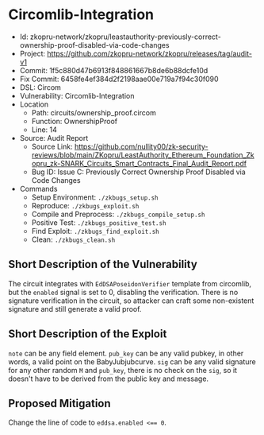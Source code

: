 # Circomlib-Integration

* Id: zkopru-network/zkopru/leastauthority-previously-correct-ownership-proof-disabled-via-code-changes
* Project: https://github.com/zkopru-network/zkopru/releases/tag/audit-v1
* Commit: 1f5c880d47b6913f848861667b8de6b88dcfe10d
* Fix Commit: 6458fe4ef384d2f2198aae00e719a7f94c30f090
* DSL: Circom
* Vulnerability: Circomlib-Integration
* Location
  - Path: circuits/ownership_proof.circom
  - Function: OwnershipProof
  - Line: 14
* Source: Audit Report
  - Source Link: https://github.com/nullity00/zk-security-reviews/blob/main/ZKopru/LeastAuthority_Ethereum_Foundation_Zkopru_zk-SNARK_Circuits_Smart_Contracts_Final_Audit_Report.pdf
  - Bug ID: Issue C: Previously Correct Ownership Proof Disabled via Code Changes
* Commands
  - Setup Environment: `./zkbugs_setup.sh`
  - Reproduce: `./zkbugs_exploit.sh`
  - Compile and Preprocess: `./zkbugs_compile_setup.sh`
  - Positive Test: `./zkbugs_positive_test.sh`
  - Find Exploit: `./zkbugs_find_exploit.sh`
  - Clean: `./zkbugs_clean.sh`

## Short Description of the Vulnerability

The circuit integrates with `EdDSAPoseidonVerifier` template from circomlib, but the `enabled` signal is set to 0, disabling the verification. There is no signature verification in the circuit, so attacker can craft some non-existent signature and still generate a valid proof.

## Short Description of the Exploit

`note` can be any field element. `pub_key` can be any valid pubkey, in other words, a valid point on the BabyJubjubcurve. `sig` can be any valid signature for any other random `M` and `pub_key`, there is no check on the `sig`, so it doesn't have to be derived from the public key and message.

## Proposed Mitigation

Change the line of code to `eddsa.enabled <== 0`.
